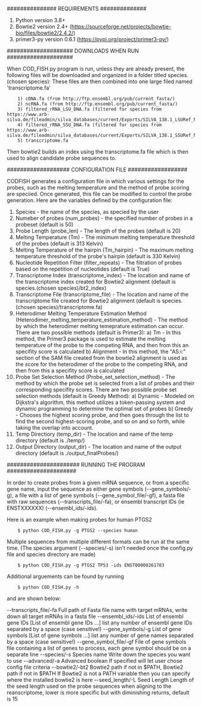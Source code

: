###############
REQUIREMENTS
##############

1. Python version 3.8+
2. Bowtie2 version 2.4+ (https://sourceforge.net/projects/bowtie-bio/files/bowtie2/2.4.2/)
3. primer3-py version 0.6.1 (https://pypi.org/project/primer3-py/)

####################
DOWNLOADS WHEN RUN
####################

When COD_FISH.py program is run, unless they are already present, the following files will be downloaded and organized in a folder titled species.(chosen species):
These files are then combined into one large filed named 'transcriptome.fa'

        1) cDNA.fa (from http://ftp.ensembl.org/pub/current_fasta/)
        2) ncRNA.fa (from http://ftp.ensembl.org/pub/current_fasta/)
        3) filtered_rRNA_LSU_DNA.fa (filtered for species from https://www.arb-silva.de/fileadmin/silva_databases/current/Exports/SILVA_138.1_LSURef_NR99_tax_silva.fasta.gz)
        4) filtered_rRNA_SSU_DNA.fa (filtered for species from https://www.arb-silva.de/fileadmin/silva_databases/current/Exports/SILVA_138.1_SSURef_NR99_tax_silva.fasta.gz)
        5) transcriptome.fa

Then bowtie2 builds an index using the transcriptome.fa file which is then used to align candidate probe sequences to.

###################
CONFIGURATION FILE
##################

CODFISH generates a configuration file in which various settings for the probes, such as the melting temperature and the method of probe scoring are speciied. Once generated, this file can be modified to control the probe generation.
Here are the variables defined by the configuration file:

1. Species - the name of the species, as specied by the user
2. Numeber of probes (num_probes) - the specified number of probes in a probeset (default is 50)
3. Probe Length (probe_len) - The length of the probes (default is 20)
4. Melting Temperature (Tm) - The minimum melting temperature threshold of the probes (default is 313 Kelvin)
5. Melting Temperature of the hairpin (Tm_hairpin) - The maximum melting temperature threshold of the probe's hairpin (default is 330 Kelvin)
6. Nucleotide Repetition Filter (filter_repeats) - The filtration of probes based on the repetition of nucleotides (default is True)
7. Transcriptome Index (transcriptome_index) - The location and name of the transcriptome index created for Bowtie2 alignment (default is species.(chosen species)/bt2_index)
8. Transcriptome File (transcriptome_file) - The location and name of the transcriptome file created for Bowtie2 alignment (default is species.(chosen species)/transcriptome.fa)
9. Heterodimer Melting Temperature Estimation Method (Heterodimer_melting_temperature_estimation_method) - The method by which the heterodimer melting temeprature estimation can occur. There are two possible methods (default is Primer3):
        a) Tm - In this method, the Primer3 package is used to estimate the melting temperature of the probe to the competing RNA, and then from this an specifity score is calculated
        b) Alignment - In this method, the "AS:i:" section of the SAM file created from the bowtie2 alignment is used as the score for the heterodimer of the probe to the competing RNA, and then from this a specifity score is calculated
10. Probe Set Selection Method (Probe_set_selection_method) - The method by which the probe set is selected from a list of probes and their corresponding specifity scores. There are two possible probe set selection methods (default is Greedy Method):
        a) Dynamic - Modeled on Dijkstra's algorithm, this method utilizes a token-passing system and dynamic programming to determine the optimal set of probes
        b) Greedy - Chooses the highest scoring probe, and then goes through the list to find the second highest-scoring probe, and so on and so forth, while taking the overlap into account.
11. Temp Directiory (temp_dir) - The location and name of the temp directory (default is ./temp/)
12. Output Directory (output_dir) - The location and name of the output directory (default is ./output_finalProbes/)

######################
RUNNING THE PROGRAM
#####################

In order to create probes from a given mRNA sequence, or from a specific gene name, input the sequence as either gene symbols (--gene_symbols/-g), a file with a list of gene symbols (--gene_symbol_file/-gf), a fasta file with raw sequences (--transcripts_file/-fa), or ensembl transcript IDs (ie ENSTXXXXXX) (--ensembl_ids/-ids).

Here is an example when making probes for human PTGS2

        $ python COD_FISH.py -g PTGS2 --species human

Multiple sequences from multiple different formats can be run at the same time. (The species argument (--species/-s) isn't needed once the config.py file and species directory are made)

        $ python COD_FISH.py -g PTGS2 TP53 -ids ENST00000261783 

Additional arguements can be found by running

        $ python COD_FISH.py -h

and are shown below:

  --transcripts_file/-fa        Full path of Fasta file name with target mRNAs, 
                                        write down all target mRNAs in a fasta file
  --ensembl_ids/-ids            List of ensembl gene IDs [List of ensembl gene IDs ...]
                                        list any number of ensembl gene IDs separated by a space (case sensitive!)
  --gene_symbols/-g             List of gene symbols [List of gene symbols ...]
                                        list any number of gene names separated by a space (case sensitive!)
  --gene_symbol_file/-gf        File of gene symbols
                                        file containing a list of genes to process, each gene symbol should be on a separate line
  --species/-s Species name
                                Write down the species you want to use
  --advanced/-a                 Advanced boolean
                                        If specified will let user chose config file criteria
  --bowtie2/-bt2                Bowtie2 path if not in $PATH,  Bowtie2 path if not in $PATH
                                        If Bowtie2 is not a PATH variable then you can specify where the installed bowtie2 is here
  --seed_length/-L Seed Length
                                Length of the seed length used on the probe sequences when aligning to the reanscriptome, lower is more specific but
                                        with diminishing returns, default is 15
